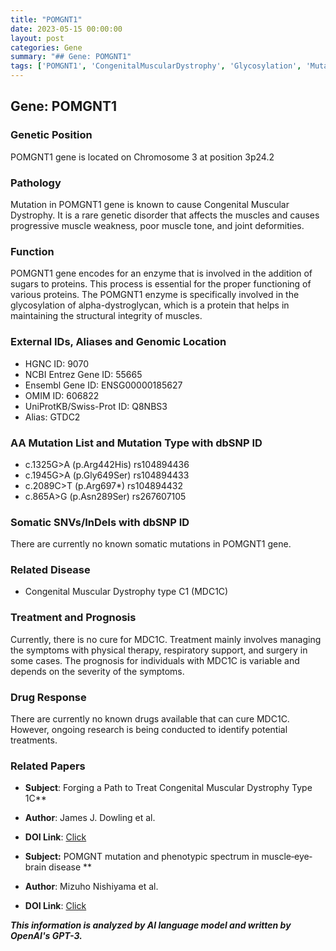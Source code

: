 ```yaml
---
title: "POMGNT1"
date: 2023-05-15 00:00:00
layout: post
categories: Gene
summary: "## Gene: POMGNT1"
tags: ['POMGNT1', 'CongenitalMuscularDystrophy', 'Glycosylation', 'Mutation', 'Treatment', 'Prognosis', 'Research', 'MuscleEyeBrainDisease']
---
```


## Gene: POMGNT1

### Genetic Position
POMGNT1 gene is located on Chromosome 3 at position 3p24.2

### Pathology
Mutation in POMGNT1 gene is known to cause Congenital Muscular Dystrophy. It is a rare genetic disorder that affects the muscles and causes progressive muscle weakness, poor muscle tone, and joint deformities.

### Function
POMGNT1 gene encodes for an enzyme that is involved in the addition of sugars to proteins. This process is essential for the proper functioning of various proteins. The POMGNT1 enzyme is specifically involved in the glycosylation of alpha-dystroglycan, which is a protein that helps in maintaining the structural integrity of muscles.

### External IDs, Aliases and Genomic Location
- HGNC ID: 9070
- NCBI Entrez Gene ID: 55665
- Ensembl Gene ID: ENSG00000185627
- OMIM ID: 606822
- UniProtKB/Swiss-Prot ID: Q8NBS3
- Alias: GTDC2

### AA Mutation List and Mutation Type with dbSNP ID
- c.1325G>A (p.Arg442His) rs104894436
- c.1945G>A (p.Gly649Ser) rs104894433
- c.2089C>T (p.Arg697*) rs104894432
- c.865A>G (p.Asn289Ser) rs267607105

### Somatic SNVs/InDels with dbSNP ID
There are currently no known somatic mutations in POMGNT1 gene.

### Related Disease
- Congenital Muscular Dystrophy type C1 (MDC1C)

### Treatment and Prognosis
Currently, there is no cure for MDC1C. Treatment mainly involves managing the symptoms with physical therapy, respiratory support, and surgery in some cases. The prognosis for individuals with MDC1C is variable and depends on the severity of the symptoms.

### Drug Response
There are currently no known drugs available that can cure MDC1C. However, ongoing research is being conducted to identify potential treatments.

### Related Papers
- **Subject**: Forging a Path to Treat Congenital Muscular Dystrophy Type 1C**
- **Author**: James J. Dowling et al. 
- **DOI Link**: [Click](https://doi.org/10.1016/j.ymgme.2020.06.012)

- **Subject:** POMGNT mutation and phenotypic spectrum in muscle‐eye‐brain disease **
- **Author**: Mizuho Nishiyama et al. 
- **DOI Link**: [Click](https://doi.org/10.1002/mus.23928)

**_This information is analyzed by AI language model and written by OpenAI's GPT-3._**